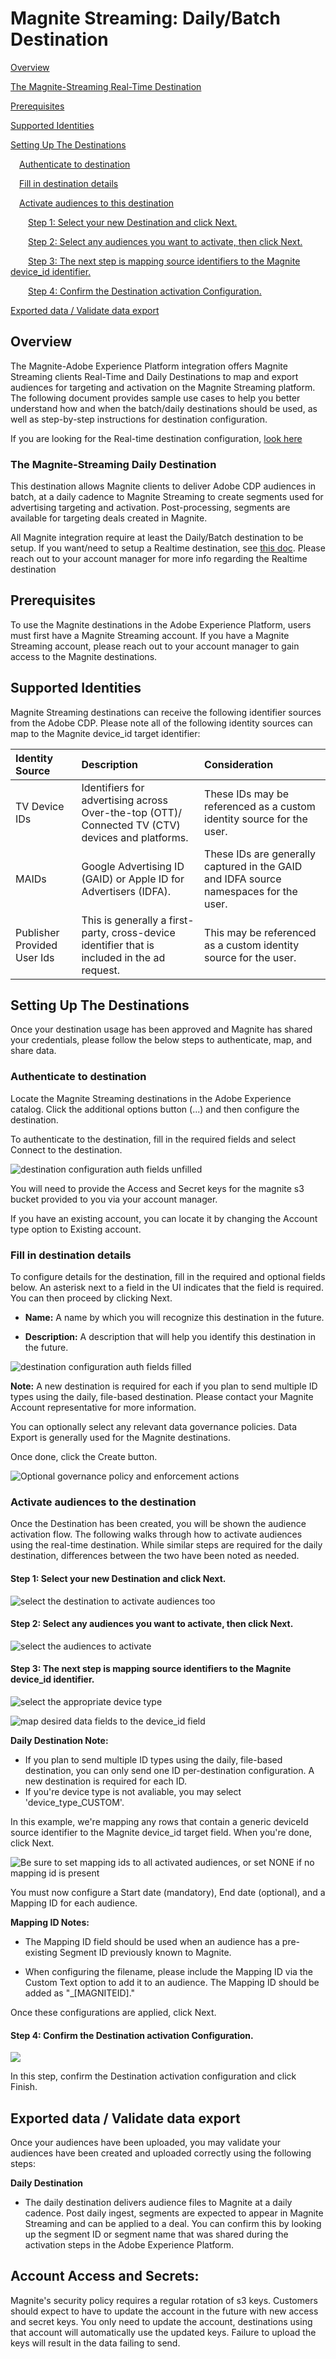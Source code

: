 # Magnite Streaming: Daily/Batch Destination

[Overview](#overview)

[The Magnite-Streaming Real-Time Destination](#the-magnite-streaming-real-time-destination)

[Prerequisites](#prerequisites)

[Supported Identities](#supported-identities)

[Setting Up The
Destinations](#setting-up-the-destinations)

&ensp;&ensp;[Authenticate to destination](#authenticate-to-destination)

&ensp;&ensp;[Fill in destination details](#fill-in-destination-details)

&ensp;&ensp;[Activate audiences to this destination](#activate-audiences-to-the-destination)

&ensp;&ensp;&ensp;&ensp;[Step 1: Select your new Destination and click Next.](#step-1-select-your-new-destination-and-click-next)

&ensp;&ensp;&ensp;&ensp;[Step 2: Select any audiences you want to activate, then click Next.](#step-2-select-any-audiences-you-want-to-activate-then-click-next) 

&ensp;&ensp;&ensp;&ensp;[Step 3: The next step is mapping source identifiers to the Magnite device_id identifier.](#step-3-the-next-step-is-mapping-source-identifiers-to-the-magnite-device_id-identifier)

&ensp;&ensp;&ensp;&ensp;[Step 4: Confirm the Destination activation Configuration.](#step-4-confirm-the-destination-activation-configuration)

[Exported data / Validate data export](#exported-data--validate-data-export)

## Overview

The Magnite-Adobe Experience Platform integration offers Magnite Streaming clients Real-Time and Daily Destinations to map and export audiences for targeting and activation on the Magnite Streaming platform. The following document provides sample use cases to help you better understand how and when the batch/daily destinations should be used, as well as step-by-step instructions for destination configuration.

If you are looking for the Real-time destination configuration, [look here](magnite-streaming.md)

### **The Magnite-Streaming Daily Destination**

This destination allows Magnite clients to deliver Adobe CDP audiences in batch, at a daily cadence to Magnite Streaming to create segments used for advertising targeting and activation. Post-processing, segments are available for targeting deals created in Magnite.

All Magnite integration require at least the Daily/Batch destination to be setup. If you want/need to setup a Realtime destination, see [this doc](magnite-streaming.md). Please reach out to your account manager for more info regarding the Realtime destination

### 

## Prerequisites

To use the Magnite destinations in the Adobe Experience Platform, users must first have a Magnite Streaming account. If you have a Magnite Streaming account, please reach out to your account manager to gain access to the Magnite destinations.

## Supported Identities

Magnite Streaming destinations can receive the following identifier sources from the Adobe CDP. Please note all of the following identity sources can map to the Magnite device_id target identifier:

| Identity Source             | Description                                                                                      | Consideration                                                                         |
|:--------------------------- |:------------------------------------------------------------------------------------------------ |:------------------------------------------------------------------------------------- |
| TV Device IDs               | Identifiers for advertising across Over-the-top (OTT)/ Connected TV (CTV) devices and platforms. | These IDs may be referenced as a custom identity source for the user.                 |
| MAIDs                       | Google Advertising ID (GAID) or Apple ID for Advertisers (IDFA).                                 | These IDs are generally captured in the GAID and IDFA source namespaces for the user. |
| Publisher Provided User Ids | This is generally a first-party, cross-device identifier that is included in the ad request.     | This may be referenced as a custom identity source for the user.                      |

## Setting Up The Destinations

Once your destination usage has been approved and Magnite has shared your credentials, please follow the below steps to authenticate, map, and share data.

### **Authenticate to destination**

Locate the Magnite Streaming destinations in the Adobe Experience catalog. Click the additional options button (\...) and then configure the destination.

To authenticate to the destination, fill in the required fields and select Connect to the destination.

![destination configuration auth fields unfilled](../../assets/catalog/advertising/magnite/destination-batch-config-auth-unfilled.png)

You will need to provide the Access and Secret keys for the magnite s3 bucket provided to you via your account manager. 

If you have an existing account, you can locate it by changing the Account type option to Existing account.

### **Fill in destination details**

To configure details for the destination, fill in the required and optional fields below. An asterisk next to a field in the UI indicates that the field is required. You can then proceed by clicking Next.

- **Name:** A name by which you will recognize this destination in the
  future.

- **Description:** A description that will help you identify this
  destination in the future.

![destination configuration auth fields filled](../../assets/catalog/advertising/magnite/destination-batch-config-auth-filled.png)

**Note:** A new destination is required for each if you plan to send multiple ID types using the daily, file-based destination. Please contact your Magnite Account representative for more information.

You can optionally select any relevant data governance policies. Data Export is generally used for the Magnite destinations.

Once done, click the Create button.

![Optional governance policy and enforcement actions](../../assets/catalog/advertising/magnite/destination-batch-config-grouping-policy.png)

### 

### **Activate audiences to the destination**

Once the Destination has been created, you will be shown the audience activation flow. The following walks through how to activate audiences using the real-time destination. While similar steps are required for the daily destination, differences between the two have been noted as needed.

#### Step 1: Select your new Destination and click Next.

![select the destination to activate audiences too](../../assets/catalog/advertising/magnite/destination-batch-active-audience-select-destination.png)

#### Step 2: Select any audiences you want to activate, then click Next.

![select the audiences to activate](../../assets/catalog/advertising/magnite/destination-batch-active-audience-select-audience.png)

#### Step 3: The next step is mapping source identifiers to the Magnite device_id identifier.

![select the appropriate device type](../../assets/catalog/advertising/magnite/destination-batch-active-audience-select-device-type.png)

![map desired data fields to the device_id field](../../assets/catalog/advertising/magnite/destination-batch-active-audience-field-mapping.png)

**Daily Destination Note:**

- If you plan to send multiple ID types using the daily, file-based destination, you can only send one ID per-destination configuration. A new destination is required for each ID.
- If you're device type is not avaliable, you may select 'device_type_CUSTOM'.
  
  

In this example, we're mapping any rows that contain a generic deviceId source identifier to the Magnite device_id target field. When you're done, click Next.

![Be sure to set mapping ids to all activated audiences, or set NONE if no mapping id is present](../../assets/catalog/advertising/magnite/destination-batch-active-audience-mappingid.png)

You must now configure a Start date (mandatory), End date (optional), and a Mapping ID for each audience.

**Mapping ID Notes:**

- The Mapping ID field should be used when an audience has a pre-existing Segment ID previously known to Magnite.

- When configuring the filename, please include the Mapping ID via the Custom Text option to add it to an audience. The Mapping ID should be added as "\_\[MAGNITEID\]."

Once these configurations are applied, click Next.

#### Step 4: Confirm the Destination activation Configuration.

![](../../assets/catalog/advertising/magnite/destination-batch-active-audience-review.png)

In this step, confirm the Destination activation configuration and click Finish.

## Exported data / Validate data export

Once your audiences have been uploaded, you may validate your audiences have been created and uploaded correctly using the following steps:

**Daily Destination**

- The daily destination delivers audience files to Magnite at a daily cadence. Post daily ingest, segments are expected to appear in Magnite Streaming and can be applied to a deal. You can confirm this by looking up the segment ID or segment name that was shared during the activation steps in the Adobe Experience Platform.

## Account Access and Secrets:

Magnite's security policy requires a regular rotation of s3 keys. Customers should expect to have to update the account in the future with new access and secret keys. You only need to update the account, destinations using that account will automatically use the updated keys. Failure to upload the keys will result in the data failing to send.
